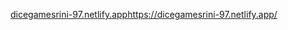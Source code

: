 [dicegamesrini-97.netlify.app](https://dicegamesrini-97.netlify.app/)https://dicegamesrini-97.netlify.app/
